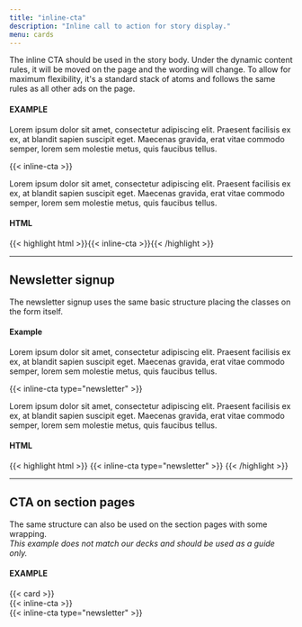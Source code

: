 ```yaml
--- 
title: "inline-cta"
description: "Inline call to action for story display."
menu: cards
---
```


The inline CTA should be used in the story body. Under the dynamic content rules, it will be moved on the page and the wording will change. To allow for maximum flexibility, it's a standard stack of atoms and follows the same rules as all other ads on the page.

#### EXAMPLE

Lorem ipsum dolor sit amet, consectetur adipiscing elit. Praesent facilisis ex ex, at blandit sapien suscipit eget. Maecenas gravida, erat vitae commodo semper, lorem sem molestie metus, quis faucibus tellus.

{{< inline-cta >}}

Lorem ipsum dolor sit amet, consectetur adipiscing elit. Praesent facilisis ex ex, at blandit sapien suscipit eget. Maecenas gravida, erat vitae commodo semper, lorem sem molestie metus, quis faucibus tellus.

#### HTML
{{< highlight html >}}{{< inline-cta >}}{{< /highlight >}}

---

## Newsletter signup

The newsletter signup uses the same basic structure placing the classes on the form itself.

#### Example

Lorem ipsum dolor sit amet, consectetur adipiscing elit. Praesent facilisis ex ex, at blandit sapien suscipit eget. Maecenas gravida, erat vitae commodo semper, lorem sem molestie metus, quis faucibus tellus.

{{< inline-cta type="newsletter" >}}

Lorem ipsum dolor sit amet, consectetur adipiscing elit. Praesent facilisis ex ex, at blandit sapien suscipit eget. Maecenas gravida, erat vitae commodo semper, lorem sem molestie metus, quis faucibus tellus.

#### HTML
{{< highlight html >}}
{{< inline-cta type="newsletter" >}}
{{< /highlight >}}

---

## CTA on section pages

The same structure can also be used on the section pages with some wrapping.  
*This example does not match our decks and should be used as a guide only.*

#### EXAMPLE

<div class="example grid">
  {{< card >}}
  <div>
    <div class="impact">
      {{< inline-cta >}}
    </div>
    <div class="impact">
      {{< inline-cta type="newsletter" >}}
    </div>
  </div>
</div>
